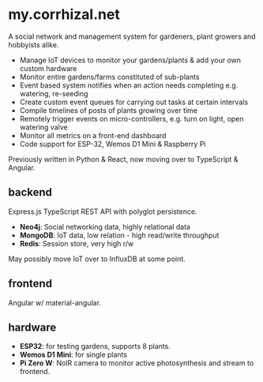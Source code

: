 # my.corrhizal.net

A social network and management system for gardeners, plant growers and hobbyists alike.

* Manage IoT devices to monitor your gardens/plants & add your own custom hardware
* Monitor entire gardens/farms constituted of sub-plants
* Event based system notifies when an action needs completing e.g. watering, re-seeding
* Create custom event queues for carrying out tasks at certain intervals
* Compile timelines of posts of plants growing over time
* Remotely trigger events on micro-controllers, e.g. turn on light, open watering valve
* Monitor all metrics on a front-end dashboard
* Code support for ESP-32, Wemos D1 Mini & Raspberry Pi

Previously written in Python & React, now moving over to TypeScript & Angular.

## backend

Express.js TypeScript REST API with polyglot persistence.

* __Neo4j__: Social networking data, highly relational data
* __MongoDB__: IoT data, low relation - high read/write throughput
* __Redis__: Session store, very high r/w

May possibly move IoT over to InfluxDB at some point.

## frontend

Angular w/ material-angular.

## hardware

* __ESP32__: for testing gardens, supports 8 plants. 
* __Wemos D1 Mini__: for single plants
* __Pi Zero W__: NoIR camera to monitor active photosynthesis and stream to frontend.
